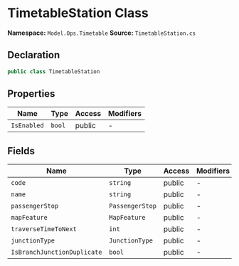 # TimetableStation Class

**Namespace:** `Model.Ops.Timetable`
**Source:** `TimetableStation.cs`

## Declaration

```csharp
public class TimetableStation
```

## Properties

| Name | Type | Access | Modifiers |
|------|------|--------|-----------|
| `IsEnabled` | `bool` | public | - |

## Fields

| Name | Type | Access | Modifiers |
|------|------|--------|-----------|
| `code` | `string` | public | - |
| `name` | `string` | public | - |
| `passengerStop` | `PassengerStop` | public | - |
| `mapFeature` | `MapFeature` | public | - |
| `traverseTimeToNext` | `int` | public | - |
| `junctionType` | `JunctionType` | public | - |
| `IsBranchJunctionDuplicate` | `bool` | public | - |

